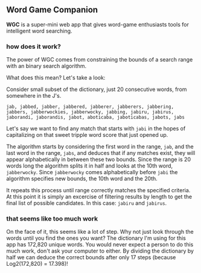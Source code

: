 ## Word Game Companion ##

**WGC** is a super-mini web app that gives word-game enthusiasts tools for intelligent word searching.

### **how does it work?** ###

The power of WGC comes from constraining the bounds of a search range with an binary search algorithm.

What does this mean? Let's take a look:

Consider small subset of the dictionary, just 20 consecutive words, from somewhere in the J's.

`jab, jabbed, jabber, jabbered, jabberer, jabberers, jabbering, jabbers, jabberwockies, jabberwocky, jabbing, jabiru, jabirus, jaborandi, jaborandis, jabot, aboticaba, jaboticabas, jabots, jabs`

Let's say we want to find any match that starts with `jabi` in the hopes of capitalizing on that sweet tripple word score that just opened up.

The algorithm starts by considering the first word in the range, `jab`, and the last word in the range, `jabs`, and deduces that if any matches exist, they will appear alphabetically in between these two bounds. Since the range is 20 words long the algorithm splits it in half and looks at the 10th word, `jabberwocky`. Since `jabberwocky` comes alphabetically before `jabi` the algorithm specifies new bounds, the 10th word and the 20th.

It repeats this process until range correctly matches the specified criteria. At this point it is simply an excercise of filtering results by length to get the final list of possible candidates. In this case: `jabiru` and `jabirus`.

### **that seems like too much work** ###

On the face of it, this seems like a lot of step. Why not just look through the words until you find the ones you want? The dictionary I'm using for this app has 172,820 unique words. You would never expect a person to do this much work, don't ask your computer to either. By dividing the dictionary by half we can deduce the correct bounds after only 17 steps (because Log2(172,820) = 17.398)!
